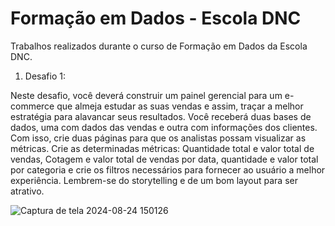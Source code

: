# Formação em Dados - Escola DNC
Trabalhos realizados durante o curso de Formação em Dados da Escola DNC.

1. Desafio 1:

Neste desafio, você deverá construir um painel gerencial para um e-commerce
que almeja estudar as suas vendas e assim, traçar a melhor estratégia para
alavancar seus resultados.
Você receberá duas bases de dados, uma com dados das vendas e outra com
informações dos clientes. Com isso, crie duas páginas para que os analistas
possam visualizar as métricas.
Crie as determinadas métricas: Quantidade total e valor total de vendas,
Cotagem e valor total de vendas por data, quantidade e valor total por
categoria e crie os filtros necessários para fornecer ao usuário a melhor
experiência. Lembrem-se do storytelling e de um bom layout para ser atrativo.

![Captura de tela 2024-08-24 150126](https://github.com/user-attachments/assets/489eb13b-c11a-4e53-9aa9-a593507dcfd3)
